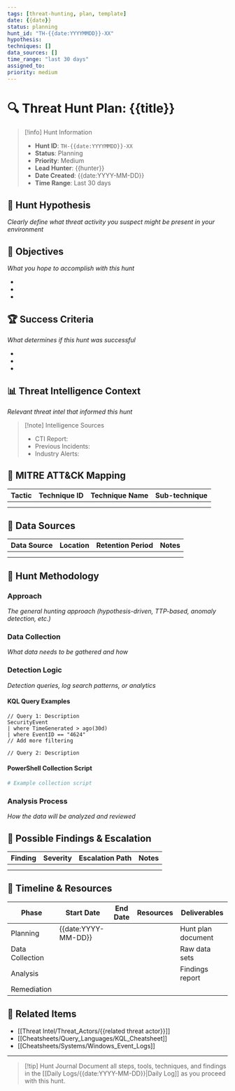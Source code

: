 ```yaml
---
tags: [threat-hunting, plan, template]
date: {{date}}
status: planning
hunt_id: "TH-{{date:YYYYMMDD}}-XX"
hypothesis: 
techniques: []
data_sources: []
time_range: "last 30 days"
assigned_to: 
priority: medium
---
```


# 🔍 Threat Hunt Plan: {{title}}

> [!info] Hunt Information
> - **Hunt ID**: `TH-{{date:YYYYMMDD}}-XX`
> - **Status**: Planning
> - **Priority**: Medium
> - **Lead Hunter**: {{hunter}}
> - **Date Created**: {{date:YYYY-MM-DD}}
> - **Time Range**: Last 30 days

## 📝 Hunt Hypothesis

*Clearly define what threat activity you suspect might be present in your environment*

## 🎯 Objectives

*What you hope to accomplish with this hunt*

- 
- 
- 

## 🏆 Success Criteria

*What determines if this hunt was successful*

- 
- 
- 

## 📊 Threat Intelligence Context

*Relevant threat intel that informed this hunt*

> [!note] Intelligence Sources
> - CTI Report: 
> - Previous Incidents: 
> - Industry Alerts:

## 🧠 MITRE ATT&CK Mapping

| Tactic | Technique ID | Technique Name | Sub-technique |
|--------|--------------|----------------|---------------|
| | | | |
| | | | |

## 💾 Data Sources

| Data Source | Location | Retention Period | Notes |
|-------------|----------|------------------|-------|
| | | | |
| | | | |

## 🔮 Hunt Methodology

### Approach

*The general hunting approach (hypothesis-driven, TTP-based, anomaly detection, etc.)*

### Data Collection

*What data needs to be gathered and how*

### Detection Logic

*Detection queries, log search patterns, or analytics*

#### KQL Query Examples

```kql
// Query 1: Description
SecurityEvent
| where TimeGenerated > ago(30d)
| where EventID == "4624"
// Add more filtering
```

```kql
// Query 2: Description
```

#### PowerShell Collection Script

```powershell
# Example collection script
```

### Analysis Process

*How the data will be analyzed and reviewed*

## 🚨 Possible Findings & Escalation

| Finding | Severity | Escalation Path | Notes |
|---------|----------|-----------------|-------|
| | | | |
| | | | |

## 📅 Timeline & Resources

| Phase | Start Date | End Date | Resources | Deliverables |
|-------|------------|----------|-----------|--------------|
| Planning | {{date:YYYY-MM-DD}} | | | Hunt plan document |
| Data Collection | | | | Raw data sets |
| Analysis | | | | Findings report |
| Remediation | | | | |

## 📎 Related Items

- [[Threat Intel/Threat_Actors/{{related threat actor}}]]
- [[Cheatsheets/Query_Languages/KQL_Cheatsheet]]
- [[Cheatsheets/Systems/Windows_Event_Logs]]

---

> [!tip] Hunt Journal
> Document all steps, tools, techniques, and findings in the [[Daily Logs/{{date:YYYY-MM-DD}}|Daily Log]] as you proceed with this hunt. 